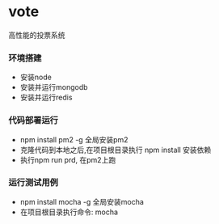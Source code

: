 # vote
高性能的投票系统

### 环境搭建
* 安装node
* 安装并运行mongodb
* 安装并运行redis

### 代码部署运行
* npm install pm2 -g 全局安装pm2
* 克隆代码到本地之后,在项目根目录执行 npm install 安装依赖
* 执行npm run prd, 在pm2上跑


### 运行测试用例
* npm install mocha -g 全局安装mocha
* 在项目根目录执行命令: mocha